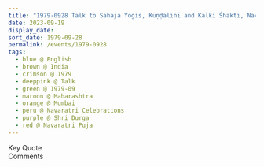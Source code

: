 ```yaml
---
title: "1979-0928 Talk to Sahaja Yogis, Kuṇḍalinī and Kalki Śhakti, Navarātri Celebrations (7th Day), Sunderbhai Hall, Mumbai, Maharashtra, India"
date: 2023-09-19
display_date: 
sort_date: 1979-09-28
permalink: /events/1979-0928
tags:
  - blue @ English
  - brown @ India
  - crimson @ 1979
  - deeppink @ Talk
  - green @ 1979-09
  - maroon @ Maharashtra
  - orange @ Mumbai
  - peru @ Navaratri Celebrations
  - purple @ Shri Durga
  - red @ Navaratri Puja
---
```


<wave-list>
  <list-title color="green" width="75">Key Quote</list-title>
  <list-item color="BlanchedAlmond"  width="200"></list-item>
  <list-item color="Lavender"></list-item>
  <list-item color="BlanchedAlmond"></list-item>
</wave-list>

<br>

<wave-list>
  <list-title color="green" width="75">Comments</list-title>
  <list-item color="BlanchedAlmond"  width="200"></list-item>
  <list-item color="Lavender"></list-item>
  <list-item color="BlanchedAlmond"></list-item>
</wave-list>